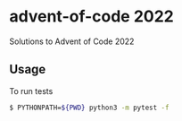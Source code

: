# advent-of-code 2022
Solutions to Advent of Code 2022

## Usage
To run tests
```bash
$ PYTHONPATH=${PWD} python3 -m pytest -f
```
